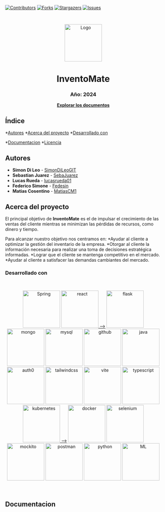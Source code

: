 [![Contributors][contributors-shield]][contributors-url]
[![Forks][forks-shield]][forks-url]
[![Stargazers][stars-shield]][stars-url]
[![Issues][issues-shield]][issues-url]

<!-- PROJECT LOGO -->
<br />
  <p align="center">
    <a href="https://github.com/"><img src="https://github.com/SimonDiLeoGIT/inventomate/assets/162532272/42fbfa3e-2324-44c4-ac95-dae555fc8a7a" alt="Logo" width="120" height="120"></a>
    <h1 align="center">InventoMate</h1>
    <h3 align="center">Año: 2024</h3>
    <p align="center"><a href="https://github.com/SimonDiLeoGIT/inventomate.git"><strong>Explorar los documentos</strong></a></p>
  </p>



<!-- INDICE -->
## Índice
*[Autores](#autores)
*[Acerca del proyecto](#acerca-del-proyecto)
  *[Desarrollado con](#desarrollado-con)
  <!--*[Demo en vivo](#demo-en-vivo)
*[Instalacion desde el codigo fuente](#instalacion-desde-el-codigo-fuente)-->
*[Documentacion](#documentacion)
*[Licencia](#licencia)


<!-- AUTORES -->
## Autores
* **Simon Di Leo** - [SimonDiLeoGIT](https://github.com/SimonDiLeoGIT)
* **Sebastian Juarez** - [SebaJuarez](https://github.com/SebaJuarez)
* **Lucas Rueda** - [lucasrueda01](https://github.com/lucasrueda01)
* **Federico Simone** - [Fedesin](https://github.com/Fedesin)
* **Matias Cosentino** - [MatiasCM1](https://github.com/MatiasCM1)


<!-- ACERCA DEL PROYECTO -->
## Acerca del proyecto

<!--  FALTA ESTO    [![Vilumar][product-screenshot]]-->

El principal objetivo de **InventoMate** es el de impulsar el crecimiento de las ventas del cliente mientras se minimizan las pérdidas de recursos, como dinero y tiempo. 

Para alcanzar nuestro objetivo nos centramos en:
*Ayudar al cliente a optimizar la gestión del inventario de la empresa.
*Otorgar al cliente la información necesaria para realizar una toma de decisiones estratégica informadas.
*Lograr que el cliente se mantenga competitivo en el mercado.
*Ayudar al cliente a satisfacer las demandas cambiantes del mercado.
<br />



### Desarrollado con

<br />
<p align="center">
  <a href="https://spring.io/"><img src="https://github.com/SimonDiLeoGIT/inventomate/assets/162532272/242573da-5595-47ec-8f0f-c35ca627a1c9" alt="Spring" alt="Spring" width=120></img></a>
  <a href="https://react.dev/"><img src="https://github.com/SimonDiLeoGIT/inventomate/assets/162532272/0890ddfa-4508-4c41-adf3-3bde30481724" alt="react" alt="react" width=120></img> --></a>
  <a href="https://flask.palletsprojects.com/en/3.0.x/"><img src="https://github.com/SimonDiLeoGIT/inventomate/assets/162532272/813d73e5-8d04-47e9-91fc-a3f4120c545c" alt="flask" alt="flask" width=120></img></a>
  <a href="https://www.mongodb.com/"><img src="https://github.com/SimonDiLeoGIT/inventomate/assets/162532272/03377808-9654-4438-9f94-f8ac2e17d431" alt="mongo" alt="mongo" width=120></img></a>
  <a href="https://www.mysql.com/"><img src="https://github.com/SimonDiLeoGIT/inventomate/assets/162532272/7404eeb1-a125-4e8c-bd2a-58879bae8715" alt="mysql" alt="mysql" width=120></img></a>
  <a href="https://github.com/"><img src="https://github.com/SimonDiLeoGIT/inventomate/assets/162532272/b4b6769f-ef4a-4952-bff1-8901535b3316" alt="github" alt="github" width=120></img></a>
  <a href="https://www.java.com/es/"><img src="https://github.com/SimonDiLeoGIT/inventomate/assets/162532272/31d2afe6-169c-47ad-a3f6-a333eb074653" alt="java" alt="java" width=120></img></a>
  <a href="https://auth0.com/"><img src="https://github.com/SimonDiLeoGIT/inventomate/assets/162532272/b0d53b03-181e-45d6-bd98-fdfe1984c4cb" alt="auth0" alt="auth0" width=120></img></a>
  <a href="https://tailwindcss.com/"><img src="https://github.com/SimonDiLeoGIT/inventomate/assets/162532272/c5dee148-e972-4312-bb58-7c29a78ad144" alt="tailwindcss" alt="tailwindcss" width=120></img></a>
  <a href="https://vitejs.dev/"><img src="https://github.com/SimonDiLeoGIT/inventomate/assets/162532272/27f4ed6a-86cd-4338-884c-736f4cd06e71" alt="vite" alt="vite" width=120></img></a>
  <a href="https://www.typescriptlang.org/"><img src="https://github.com/SimonDiLeoGIT/inventomate/assets/162532272/d16406c4-2518-48c8-b553-ef100e76f423" alt="typescript" alt="typescript" width=120></img></a>
  <a href="https://kubernetes.io/es/"><img src="https://github.com/SimonDiLeoGIT/inventomate/assets/162532272/51e4b7ec-9f75-4ab2-a69a-67fb7ba927c6" alt="kubernetes" alt="kubernetes" width=120></img> --></a>
  <a href="https://www.docker.com/"><img src="https://github.com/SimonDiLeoGIT/inventomate/assets/162532272/0c85347e-e8bf-44a9-b2b6-954d068308cd" alt="docker" alt="docker" width=120></img></a>
  <a href="https://www.selenium.dev/"><img src="https://github.com/SimonDiLeoGIT/inventomate/assets/162532272/35f625ac-b9b9-41fe-8303-8ead63146d96" alt="selenium" alt="selenium" width=120></img></a>
  <a href="https://site.mockito.org/"><img src="https://github.com/SimonDiLeoGIT/inventomate/assets/162532272/0d249136-7d8c-462d-b672-207f1c9b3fcd" alt="mockito" alt="mockito" width=120></img></a>
  <a href="https://www.postman.com/"><img src="https://github.com/SimonDiLeoGIT/inventomate/assets/162532272/a298f11e-058c-4d39-8439-83a25e377fab" alt="postman" alt="postman" width=120></img></a>
  <a href="https://www.python.org/"><img src="https://github.com/SimonDiLeoGIT/inventomate/assets/162532272/94c320ad-1e96-416d-818e-82ddd28a1d06" alt="python" alt="python" width=120></img></a>
  <a href="https://developers.mercadolibre.com.ar/"><img src="https://github.com/SimonDiLeoGIT/inventomate/assets/162532272/41d23256-296c-43cd-a230-e7440957d504" alt="ML" alt="ML" width=120></img></a>
</p>
<br />

<!-- NO VA ENTONCES??????????

<!-- GETTING STARTED FALTAAAAAAAAAAAAAAAAAAAAAAAAAAAAAAAAAA 
## Demo en vivo

Es posible probar la aplicacion en vivo desde [aquí][demo-url]


<!-- INSTALACION 
### Instalacion desde el codigo fuente

1. Get a free API Key at [https://example.com](https://example.com)
2. Clone the repo
   ```sh
   git clone https://github.com/github_username/repo_name.git
   ```
3. Install NPM packages
   ```sh
   npm install
   ```
4. Enter your API in `config.js`
   ```js
   const API_KEY = 'ENTER YOUR API';
   ```

<p align="right">(<a href="#readme-top">back to top</a>)</p>

-->



<!-- DOCUMENTACION -->
## Documentacion








<!-- MARKDOWN LINKS & IMAGES -->

[contributors-shield]: https://github.com/SimonDiLeoGIT/inventomate.svg?style=for-the-badge
[contributors-url]: https://github.com/SimonDiLeoGIT/inventomate/graphs/contributors
[forks-shield]: https://img.shields.io/github/forks/SimonDiLeoGIT/inventomate.svg?style=for-the-badge
[forks-url]: https://github.com/SimonDiLeoGIT/inventomate/network/members
[stars-shield]: https://img.shields.io/github/stars/SimonDiLeoGIT/inventomate.svg?style=for-the-badge
[stars-url]: https://github.com/SimonDiLeoGIT/inventomate/stargazers
[issues-shield]: https://img.shields.io/github/issues/SimonDiLeoGIT/inventomate.svg?style=for-the-badge
[issues-url]: https://github.com/SimonDiLeoGIT/inventomate/issues
